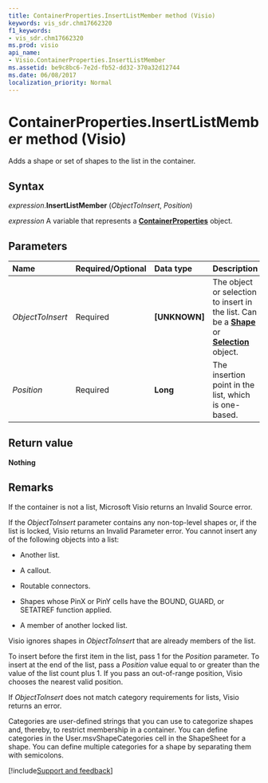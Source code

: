 ```yaml
---
title: ContainerProperties.InsertListMember method (Visio)
keywords: vis_sdr.chm17662320
f1_keywords:
- vis_sdr.chm17662320
ms.prod: visio
api_name:
- Visio.ContainerProperties.InsertListMember
ms.assetid: be9c8bc6-7e2d-fb52-dd32-370a32d12744
ms.date: 06/08/2017
localization_priority: Normal
---
```



# ContainerProperties.InsertListMember method (Visio)

Adds a shape or set of shapes to the list in the container.


## Syntax

_expression_.**InsertListMember** (_ObjectToInsert_, _Position_)

_expression_ A variable that represents a **[ContainerProperties](Visio.ContainerProperties.md)** object.


## Parameters

|Name|Required/Optional|Data type|Description|
|:-----|:-----|:-----|:-----|
| _ObjectToInsert_|Required| **[UNKNOWN]**|The object or selection to insert in the list. Can be a **[Shape](Visio.Shape.md)** or **[Selection](Visio.Selection.md)** object.|
| _Position_|Required| **Long**|The insertion point in the list, which is one-based.|

## Return value

**Nothing**


## Remarks

If the container is not a list, Microsoft Visio returns an Invalid Source error.

If the  _ObjectToInsert_ parameter contains any non-top-level shapes or, if the list is locked, Visio returns an Invalid Parameter error. You cannot insert any of the following objects into a list:

- Another list.
    
- A callout.
    
- Routable connectors.
    
- Shapes whose PinX or PinY cells have the BOUND, GUARD, or SETATREF function applied.
    
- A member of another locked list.
    
Visio ignores shapes in  _ObjectToInsert_ that are already members of the list.

To insert before the first item in the list, pass 1 for the  _Position_ parameter. To insert at the end of the list, pass a _Position_ value equal to or greater than the value of the list count plus 1. If you pass an out-of-range position, Visio chooses the nearest valid position.

If  _ObjectToInsert_ does not match category requirements for lists, Visio returns an error.

Categories are user-defined strings that you can use to categorize shapes and, thereby, to restrict membership in a container. You can define categories in the User.msvShapeCategories cell in the ShapeSheet for a shape. You can define multiple categories for a shape by separating them with semicolons.

[!include[Support and feedback](~/includes/feedback-boilerplate.md)]